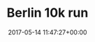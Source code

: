 ---
title:		"Berlin 10k run"
type:		"photos"
mediatype:		"upload"
location:		"Berlin, Germany"
description:		"Participants in the 2017 Berlin 10k run."
date:		"2017-05-14 11:47:27+00:00"
album:		"people"
filename:		"run-sign.md"
series:		""
cl_public_id:		"people/run-sign"
cl_version:		1520277057
format:		"tiff"
bytes:		6965372
width:		2560
height:		1440
colours:
- "#BDD0D8"
- "#496424"
- "#354818"
- "#2A3F0A"
- "#253B17"
- "#45652B"
- "#0E1E04"
- "#CD9273"
- "#405E13"
- "#E98AC7"
- "#05141C"
- "#BB626D"
- "#385F73"
- "#162731"
- "#7CC6A5"
- "#E3CDC2"
- "#F2F1DB"
- "#09BFAF"
- "#353016"
- "#67CAD7"
- "#20293A"
- "#787335"
- "#6F7536"
- "#639EBD"
exposure_mode:		"Auto"
program:		"Aperture-priority AE"
aperture:		"2.8"
focal_length:		"70.0 mm"
iso:		"100"
shutter_speed:		"1/3200"
metering:		"Center-weighted average"
flash:		"Off, Did not fire"
white_balance:		"As Shot"
colour_temp:		"5450"
has_crop:		"true"
orientation:		"Horizontal (normal)"
camera_model:		"NIKON D800"
lens_info:		"70-200mm f/2.8"
artist:		"No artist info"
x_resolution:		"300"
y_resolution:		"300"
---